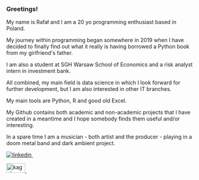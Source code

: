 

### Greetings! 
My name is Rafał and I am a 20 yo programming enthusiast based in Poland. 

My journey within programming began somewhere in 2019 when I have decided to finally find out what it really is having borrowed a Python book from my girlfriend's father.

I am also a student at SGH Warsaw School of Economics and a risk analyst intern in investment bank.

All combined, my main field is data science in which I look forward for further development, but I am also interested in other IT branches.

My main tools are Python, R and good old Excel.

My Github contains both academic and non-academic projects that I have created in a meantime and I hope somebody finds them useful and/or interesting.

In a spare time I am a musician - both artist and the producer - playing in a doom metal band and dark ambient project. 


<p>
  <a href="https://www.linkedin.com/in/rafał-stępień-695562196/" rel="nofollow noreferrer">
    <img src="https://i.stack.imgur.com/gVE0j.png" alt="linkedin">
  </a> &nbsp;
</p>
<p>
  <a href="https://www.kaggle.com/kriegsmaschine" rel="nofollow noreferrer">
    <img src="https://upload.wikimedia.org/wikipedia/commons/7/7c/Kaggle_logo.png" alt="kaggle" width="50" height="25">
  </a> &nbsp;
</p>
